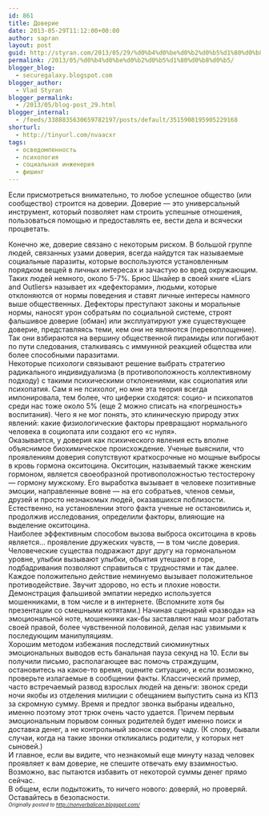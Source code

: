 ```yaml
---
id: 861
title: Доверие
date: 2013-05-29T11:12:00+00:00
author: sapran
layout: post
guid: http://styran.com/2013/05/29/%d0%b4%d0%be%d0%b2%d0%b5%d1%80%d0%b8%d0%b5/
permalink: /2013/05/%d0%b4%d0%be%d0%b2%d0%b5%d1%80%d0%b8%d0%b5/
blogger_blog:
  - securegalaxy.blogspot.com
blogger_author:
  - Vlad Styran
blogger_permalink:
  - /2013/05/blog-post_29.html
blogger_internal:
  - /feeds/3388835630659782197/posts/default/3515908195905229168
shorturl:
  - http://tinyurl.com/nvaacxr
tags:
  - осведомленность
  - психология
  - социальная инженерия
  - фишинг
---
```

Если присмотреться внимательно, то любое успешное общество (или сообщество) строится на доверии. Доверие &#8212; это универсальный инструмент, который позволяет нам строить успешные отношения, пользоваться помощью и предоставлять ее, вести дела и всячески процветать. 

<div>
</div>

<div>
  Конечно же, доверие связано с некоторым риском. В большой группе людей, связанных узами доверия, всегда найдутся так называемые социальные паразиты, которые воспользуются установленным порядком вещей в личных интересах и зачастую во вред окружающим. Таких людей немного, около 5-7%. Брюс Шнайер в своей книге &#171;Liars and Outliers&#187; называет их &#171;дефекторами&#187;, людьми, которые отклоняются от нормы поведения и ставят личные интересы намного выше общественных. Дефекторы преступают законы и моральные нормы, наносят урон собратьям по социальной системе, строят фальшивое доверие (обман) или эксплуатируют уже существующее доверие, представляясь теми, кем они не являются (перевоплощение). Так они взбираются на вершину общественной пирамиды или погибают по пути следования, сталкиваясь с иммунной реакцией общества или более способными паразитами.
</div>

<div>
</div>

<div>
  Некоторые психологи связывают решение выбрать стратегию радикального индивидуализма (в противоположность коллективному подходу) с такими психическими отклонениями, как социопатия или психопатия. Сам я не психолог, но мне эта теория всегда импонировала, тем более, что циферки сходятся: социо- и психопатов среди нас тоже около 5% (еще 2 можно списать на &#171;погрешность&#187; воспитания). Чего я не мог понять, это клиническую природу этих явлений: какие физиологические факторы превращают нормального человека в социопата или создают его &#171;с нуля&#187;.
</div>

<div>
</div>

<div>
  Оказывается, у доверия как психического явления есть вполне объяснимое биохимическое происхождение. Ученые выяснили, что проявлениям доверия сопутствуют краткосрочные но мощные выбросы в кровь гормона окситоцина. Окситоцин, называемый также женским гормоном, является своеобразной противоположностью тестостерону &#8212; гормону мужскому. Его выработка вызывает в человеке позитивные эмоции, направленные вовне &#8212; на его собратьев, членов семьи, друзей и просто незнакомых людей, оказавшихся поблизости. Естественно, на установлении этого факта ученые не остановились и, продолжив исследования, определили факторы, влияющие на выделение окситоцина.
</div>

<div>
</div>

<div>
  Наиболее эффективным способом вызова выброса окситоцина в кровь является… проявление дружеских чувств, &#8212; в том числе доверия. Человеческие существа подражают друг другу на гормональном уровне, улыбки вызывают улыбки, объятия утешают в горе, подбадривания позволяют справиться с трудностями и так далее. Каждое положительно действие неминуемо вызывает положительное противодействие. Звучит здорово, но есть и плохие новости.
</div>

<div>
</div>

<div>
  Демонстрация фальшивой эмпатии нередко используется мошенниками, в том числе и в интернете. (Вспомните хотя бы презентации со смешными котятами.) Начиная сценарий &#171;развода&#187; на эмоциональной ноте, мошенники как-бы заставляют наш мозг работать своей правой, более чувственной половиной, делая нас узвимыми к последующим манипуляциям.
</div>

<div>
</div>

<div>
  Хорошим методом избежания последствий сиюминутных эмоциональных выводов есть банальная пауза секунд на 10. Если вы получили письмо, располагающее вас помочь страждущим, остановитесь на какое-то время, оцените ситуацию, и если возможно, проверьте излагаемые в сообщении факты. Классический пример, часто встречаемый развод взрослых людей на деньги: звонок среди ночи якобы из отделения милиции с обещанием выпустить сына из КПЗ за скромную сумму. Время и предлог звонка выбраны идеально, именно поэтому этот трюк очень часто удается. Причем первым эмоциональным порывом сонных родителей будет именно поиск и доставка денег, а не контрольный звонок своему чаду. (К слову, бывали случаи, когда на такие звонки откликались родители, у которых нет сыновей.)
</div>

<div>
</div>

<div>
  И главное, если вы видите, что незнакомый еще минуту назад человек проявляет к вам доверие, не спешите отвечать ему взаимностью. Возможно, вас пытаются избавить от некоторой суммы денег прямо сейчас.
</div>

<div>
</div>

<div>
  В общем, если подытожить, то ничего нового: доверяй, но проверяй. Оставайтесь в безопасности.
</div>

<div>
</div>

<div>
  <i><span style="font-size: x-small;">Originally posted to&nbsp;<a href="http://nonverbalicon.blogspot.com/">http://nonverbalicon.blogspot.com/</a>&nbsp;</span></i>
</div>

<div class="addtoany_share_save_container addtoany_content_bottom">
  <div class="a2a_kit a2a_kit_size_32 addtoany_list a2a_target" id="wpa2a_276">
    <a class="a2a_button_facebook" href="http://www.addtoany.com/add_to/facebook?linkurl=https%3A%2F%2Fblog.styran.com%2F2013%2F05%2F%25d0%25b4%25d0%25be%25d0%25b2%25d0%25b5%25d1%2580%25d0%25b8%25d0%25b5%2F&linkname=%D0%94%D0%BE%D0%B2%D0%B5%D1%80%D0%B8%D0%B5" title="Facebook" rel="nofollow" target="_blank"></a><a class="a2a_button_twitter" href="http://www.addtoany.com/add_to/twitter?linkurl=https%3A%2F%2Fblog.styran.com%2F2013%2F05%2F%25d0%25b4%25d0%25be%25d0%25b2%25d0%25b5%25d1%2580%25d0%25b8%25d0%25b5%2F&linkname=%D0%94%D0%BE%D0%B2%D0%B5%D1%80%D0%B8%D0%B5" title="Twitter" rel="nofollow" target="_blank"></a><a class="a2a_button_google_plus" href="http://www.addtoany.com/add_to/google_plus?linkurl=https%3A%2F%2Fblog.styran.com%2F2013%2F05%2F%25d0%25b4%25d0%25be%25d0%25b2%25d0%25b5%25d1%2580%25d0%25b8%25d0%25b5%2F&linkname=%D0%94%D0%BE%D0%B2%D0%B5%D1%80%D0%B8%D0%B5" title="Google+" rel="nofollow" target="_blank"></a><a class="a2a_button_linkedin" href="http://www.addtoany.com/add_to/linkedin?linkurl=https%3A%2F%2Fblog.styran.com%2F2013%2F05%2F%25d0%25b4%25d0%25be%25d0%25b2%25d0%25b5%25d1%2580%25d0%25b8%25d0%25b5%2F&linkname=%D0%94%D0%BE%D0%B2%D0%B5%D1%80%D0%B8%D0%B5" title="LinkedIn" rel="nofollow" target="_blank"></a><a class="a2a_dd addtoany_share_save" href="https://www.addtoany.com/share"></a>
  </div>
</div>